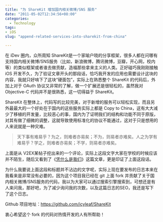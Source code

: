 ```yaml
---
title: "为 ShareKit 增加国内相关微博/SNS 服务"
date: "2011-05-02T12:34:56+08:00"
categories:
  - Technology
tags: 
- iOS
slug: "append-related-services-into-sharekit-from-china"

---
```


在 iDev 圈内，众所周知 ShareKit是一个家喻户晓的分享框架，很多人都在问哪有支持国内相关微博/SNS服务（比如，新浪微博，腾讯微博，豆瓣，开心网，校内等）的类似框架或者谁去做贡献，造福那些拿来主义的人类。正好碰巧我刚刚接触 iOS 开发不久，为了验证文章开头的那段话，恰巧我开发的应用也需要设计这块的内容，我就只好啃下了这块“硬面包”，实际上在熟悉整个 ShareKit 的代码后，外加上对于 OAuth 协议又非常的了解，做一个扩展还是很轻松的，虽然我对 Objective-C 代码并不是很熟悉，这一切得益于 ShareKit。

ShareKit 在整体上，代码写的比较完美，对于新增的服务可以轻松实现，而且另外最最大的一个好处在于国内的这些服务实际上都是 Copy to China，这有大大减少了移植的开发量，比较恶心的事，国内为了证明我们的结构和功能不同于原版，对其有做了细微的调整，这就导致使用标准化的协议不能通过，这对于只是想用的人来说就是一种灾难。

> 天下事有难易乎？为之，则难者亦易矣；不为，则易者亦难矣。人之为学有难易乎？学之，则难者亦易矣；不学，则易者亦难矣。

上面是从 V2EX某帖子挖出来的一个评论，实际上这段文字大家在学校的时候应该并不陌生，随后又看到了《[凭什么是我们][]》这篇文章，更是印证了上面这段话。

为什么我要说上面这段和标题并不沾边的文字呢，实际上现在要发布的日志本来在我看来是非常没有必要的，因为这个项目我已经在 git 上面 fork 并贡献了关于国内相关微博/SNS服务的代码，我以为大家可以通过搜索引擎搜索到，可想还是有人来问我，那好吧，为了减少询问我的次数，以及这篇日志的SEO，我还是写下了这个日志。

Github 项目地址：https://github.com/icyleaf/ShareKit

衷心希望这个 fork 的代码对热情开发的人有所帮助！

  [凭什么是我们]: http://huajun.w18.net/?p=388
